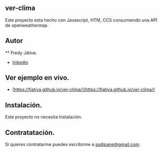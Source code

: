 ## ver-clima
Este proyecto esta hecho con Javascript, HTM, CCS consumiendo una API de openweathermap. 

## Autor
** Fredy Játiva.
* [linkedin](https://www.linkedin.com/in/fredy-jativa-145b7ab6/) 

## Ver ejemplo en vivo.
- [https://fjativa.github.io/ver-clima/](https://fjativa.github.io/ver-clima/)

## Instalación.
Este proyecto no necesita instalación.

## Contratatación.
Si quieres contratarme puedes escribirme a sodipane@gmail.com.
